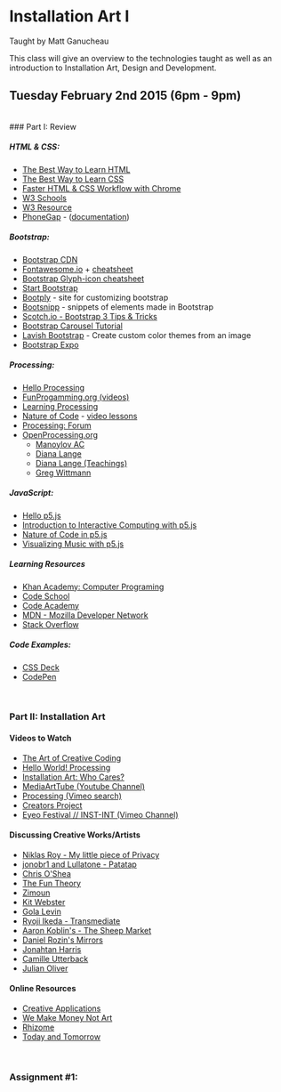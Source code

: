 # Installation Art I
Taught by Matt Ganucheau

This class will give an overview to the technologies taught as well as an introduction to Installation Art, Design and Development.

## Tuesday February 2nd 2015 (6pm - 9pm)
<br>
### Part I: Review

##### HTML & CSS:
* [The Best Way to Learn HTML](http://webdesign.tutsplus.com/tutorials/the-best-way-to-learn-html--webdesign-10144)
* [The Best Way to Learn CSS](http://webdesign.tutsplus.com/tutorials/the-best-way-to-learn-css--webdesign-11906)
* [Faster HTML & CSS Workflow with Chrome](http://webdesign.tutsplus.com/articles/faster-htmlcss-workflow-with-chrome-developer-tools--webdesign-8314)
* [W3 Schools](http://www.w3schools.com/)
* [W3 Resource](http://www.w3resource.com/) 
* [PhoneGap](http://phonegap.com/) - ([documentation](http://docs.phonegap.com/en/3.5.0/index.html))

##### Bootstrap:
* [Bootstrap CDN](http://www.bootstrapcdn.com/)
* [Fontawesome.io](http://fontawesome.io/) + [cheatsheet](http://fontawesome.bootstrapcheatsheets.com/)
* [Bootstrap Glyph-icon cheatsheet](http://glyphicons.bootstrapcheatsheets.com/)
* [Start Bootstrap](http://startbootstrap.com/)
* [Bootply](http://www.bootply.com/) - site for customizing bootstrap
* [Bootsnipp](http://bootsnipp.com/) - snippets of elements made in Bootstrap
* [Scotch.io - Bootstrap 3 Tips & Tricks](http://scotch.io/bar-talk/bootstrap-3-tips-and-tricks-you-might-not-know)
* [Bootstrap Carousel Tutorial](http://webdesign.tutsplus.com/tutorials/twitter-bootstrap-101-the-carousel--webdesign-7442)
* [Lavish Bootstrap](http://www.lavishbootstrap.com/) - Create custom color themes from an image
* [Bootstrap Expo](http://expo.getbootstrap.com/)

##### Processing:
* [Hello Processing](http://hello.processing.org/)
* [FunProgamming.org (videos)](http://funprogramming.org/)
* [Learning Processing](http://www.learningprocessing.com/)
* [Nature of Code](http://natureofcode.com/) - [video lessons](http://video.natureofcode.com/)
* [Processing: Forum](http://forum.processing.org/)
* [OpenProcessing.org](http://www.openprocessing.org/)
    - [Manoylov AC](http://www.openprocessing.org/user/23616)
    - [Diana Lange](http://www.openprocessing.org/user/5969/)
    - [Diana Lange (Teachings)](http://www.openprocessing.org/user/38945/)
    - [Greg Wittmann](http://www.openprocessing.org/user/37686/)

##### JavaScript:
* [Hello p5.js](http://hello.p5js.org/)
* [Introduction to Interactive Computing with p5.js](http://coursescript.com/notes/interactivecomputing/index.html)
* [Nature of Code in p5.js](https://github.com/shiffman/The-Nature-of-Code-Examples-p5.js)
* [Visualizing Music with p5.js](https://github.com/therewasaguy/p5-music-viz)

##### Learning Resources
* [Khan Academy: Computer Programing](https://www.khanacademy.org/computing/computer-programming)
* [Code School](https://www.codeschool.com/) 
* [Code Academy](http://www.codecademy.com/)    
* [MDN - Mozilla Developer Network](https://developer.mozilla.org/en-US/)   
* [Stack Overflow](https://stackoverflow.com/) 

##### Code Examples:
  - [CSS Deck](http://cssdeck.com)
  - [CodePen](http://codepen.io)

<br>

### Part II: Installation Art

#### Videos to Watch
* [The Art of Creative Coding](https://www.youtube.com/watch?v=eBV14-3LT-g)
* [Hello World! Processing](https://vimeo.com/60735314)
* [Installation Art: Who Cares?](https://vimeo.com/25101140)
* [MediaArtTube (Youtube Channel)](https://www.youtube.com/user/MediaArtTube)
* [Processing (Vimeo search)](https://vimeo.com/tag:processing)
* [Creators Project](http://thecreatorsproject.vice.com/en_us)
* [Eyeo Festival // INST-INT (Vimeo Channel)](https://vimeo.com/eyeofestival)

#### Discussing Creative Works/Artists
* [Niklas Roy - My little piece of Privacy](http://www.niklasroy.com/project/88/my-little-piece-of-privacy)
* [jonobr1 and Lullatone - Patatap](http://www.patatap.com/)
* [Chris O'Shea](http://www.chrisoshea.org/)
* [The Fun Theory](http://www.thefuntheory.com/)
* [Zimoun](http://www.zimoun.net/)
* [Kit Webster](http://kitwebster.com/category/selected/)
* [Gola Levin](http://www.flong.com/)
* [Ryoji Ikeda - Transmediate](https://vimeo.com/63652019)
* [Aaron Koblin's - The Sheep Market](http://www.aaronkoblin.com/work/thesheepmarket/index.html)
* [Daniel Rozin's Mirrors](http://www.smoothware.com/danny/)
* [Jonahtan Harris](http://www.number27.org/iwytwm)
* [Camille Utterback](http://camilleutterback.com/)
* [Julian Oliver](http://julianoliver.com/output/transparency-grenade)

#### Online Resources
* [Creative Applications](http://www.creativeapplications.net/)
* [We Make Money Not Art](http://we-make-money-not-art.com/)
* [Rhizome](http://rhizome.org/)
* [Today and Tomorrow](http://www.todayandtomorrow.net/)

<br>

### Assignment #1:





